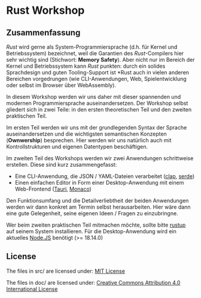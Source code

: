 # Rust Workshop

<!-- LTeX: language=de-AT -->
## Zusammenfassung

*Rust* wird gerne als System-Programmiersprache (d.h. für Kernel und Betriebssystem) bezeichnet, weil die Garantien des *Rust*-Compilers hier sehr wichtig sind (Stichwort: **Memory Safety**). Aber nicht nur im Bereich der Kernel und Betriebssystem kann *Rust* punkten: durch ein solides Sprachdesign und guten Tooling-Support ist *Rust auch in vielen anderen Bereichen vorgedrungen (wie CLI-Anwendungen, Web, Spielentwicklung oder selbst im Browser über WebAssembly).

In diesem Workshop werden wir uns daher mit dieser spannenden und modernen Programmiersprache auseinandersetzen. Der Workshop selbst gliedert sich in zwei Teile: in den ersten theoretischen Teil und den zweiten praktischen Teil.

Im ersten Teil werden wir uns mit der grundlegenden Syntax der Sprache auseinandersetzen und die wichtigsten semantischen Konzepten (**Ownwership**) besprechen. Hier werden wir uns natürlich auch mit Kontrollstrukturen und eigenen Datentypen beschäftigen.

Im zweiten Teil des Workshops werden wir zwei Anwendungen schrittweise erstellen. Diese sind kurz zusammengefasst:
* Eine CLI-Anwendung, die JSON / YAML-Dateien verarbeitet ([clap](https://docs.rs/clap/latest/clap/), [serde](https://serde.rs/))
* Einen einfachen Editor in Form einer Desktop-Anwendung mit einem Web-Frontend ([Tauri](https://tauri.app/), [Monaco](https://microsoft.github.io/monaco-editor/))

Den Funktionsumfang und die Detailverliebtheit der beiden Anwendungen werden wir dann konkret am Termin selbst herausarbeiten. Hier wäre dann eine gute Gelegenheit, seine eigenen Ideen / Fragen zu einzubringne. 

Wer beim zweiten praktischen Teil mitmachen möchte, sollte bitte [rustup](https://rustup.rs/) auf seinem System installieren. Für die Desktop-Anwendung wird ein aktuelles [Node.JS](https://nodejs.org/en/) benötigt (>= 18.14.0)

<!-- LTeX: language=en-US -->
## License

The files in src/ are licensed under: [MIT License](/src/LICENSE)

The files in doc/ are licensed under: [Creative Commons Attribution 4.0 International License](/doc/LICENSE)
